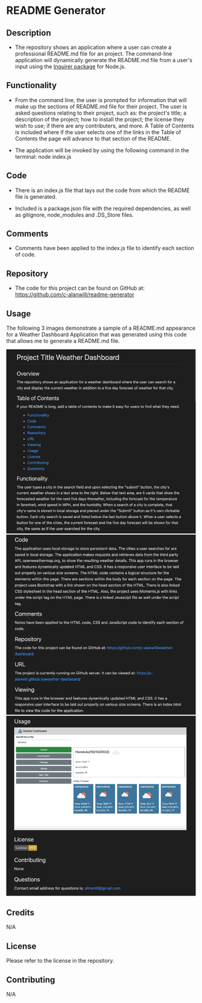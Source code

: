 # README Generator

## Description

* The repository shows an application where a user can create a professional README.md file for an project.  The command-line application will dynamically generate the README.md file from a user's input using the [Inquirer package](https://www.npmjs.com/package/inquirer/v/8.2.4) for Node.js.   


## Functionality 

* From the command line, the user is prompted for information that will make up the sections of README.md file for their project.  The user is asked questions relating to their project, such as: the project's title; a description of the project; how to install the project; the license they wish to use; if there are any contributers, and more.  A Table of Contents is included where if the user selects one of the links in the Table of Contents the page will advance to that section of the README. 

* The application will be invoked by using the following command in the terminal:
node index.js

## Code

* There is an index.js file that lays out the code from which the README file is generated.  

* Included is a package.json file with the required dependencies, as well as gitignore, node_modules and .DS_Store files.

## Comments

* Comments have been applied to the index.js file to identify each section of code. 

## Repository

* The code for this project can be found on GitHub at: https://github.com/c-alanwill/readme-generator


## Usage

The following 3 images demonstrate a sample of a README.md appearance for a Weather Dashboard Application that was generated using this code that allows me to generate a README.md file.

![README Page 1](./images/readme-pg1.png)
![README Page 2](./images/readme-pg2.png)
![README Page 3](./images/readme-pg3.png)

## Credits

N/A

## License

Please refer to the license in the repository.

## Contributing

N/A